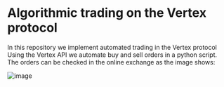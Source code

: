 # Algorithmic trading on the Vertex protocol

In this repository we implement automated trading in the Vertex protocol\
Using the Vertex API we automate buy and sell orders in a python script. \
The orders can be checked in the online exchange as the image shows:

![image](https://github.com/alexisdpc/algo-trading-API/assets/124795834/dc4af327-c64d-4645-a608-e8ecf947b532)

